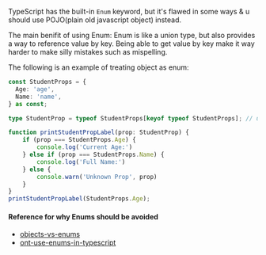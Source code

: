 TypeScript has the built-in `Enum` keyword, but it's flawed in some ways & u should use POJO(plain old javascript object) instead.

The main benifit of using Enum: Enum is like a union type, but also provides a way to reference value by key. Being able to get value by key make it way harder to make silly mistakes such as mispelling.

The following is an example of treating object as enum:

```ts
const StudentProps = {
  Age: 'age',
  Name: 'name',
} as const;

type StudentProp = typeof StudentProps[keyof typeof StudentProps]; // union type

function printStudentPropLabel(prop: StudentProp) {
    if (prop === StudentProps.Age) {
        console.log('Current Age:')
    } else if (prop === StudentProps.Name) {
        console.log('Full Name:')
    } else {
        console.warn('Unknown Prop', prop)
    }
}
printStudentPropLabel(StudentProps.Age);
```

#### Reference for why Enums should be avoided

- [objects-vs-enums](https://www.typescriptlang.org/docs/handbook/enums.html#objects-vs-enums)
- [ont-use-enums-in-typescript](https://dev.to/ivanzm123/dont-use-enums-in-typescript-they-are-very-dangerous-57bh)
